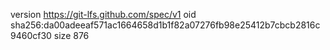version https://git-lfs.github.com/spec/v1
oid sha256:da00adeeaf571ac1664658d1b1f82a07276fb98e25412b7cbcb2816c9460cf30
size 876
